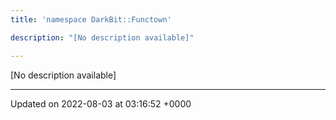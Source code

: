 ```yaml
---
title: 'namespace DarkBit::Functown'

description: "[No description available]"

---
```







[No description available]






-------------------------------

Updated on 2022-08-03 at 03:16:52 +0000